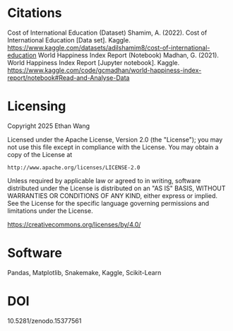 # Citations
Cost of International Education (Dataset)
Shamim, A. (2022). Cost of International Education [Data set]. Kaggle. https://www.kaggle.com/datasets/adilshamim8/cost-of-international-education
World Happiness Index Report (Notebook)
Madhan, G. (2021). World Happiness Index Report [Jupyter notebook]. Kaggle. https://www.kaggle.com/code/gcmadhan/world-happiness-index-report/notebook#Read-and-Analyse-Data
# Licensing
Copyright 2025 Ethan Wang

Licensed under the Apache License, Version 2.0 (the "License");
you may not use this file except in compliance with the License.
You may obtain a copy of the License at

    http://www.apache.org/licenses/LICENSE-2.0

Unless required by applicable law or agreed to in writing, software
distributed under the License is distributed on an "AS IS" BASIS,
WITHOUT WARRANTIES OR CONDITIONS OF ANY KIND, either express or implied.
See the License for the specific language governing permissions and
limitations under the License.

https://creativecommons.org/licenses/by/4.0/ 

# Software
Pandas, Matplotlib, Snakemake, Kaggle, Scikit-Learn

# DOI
10.5281/zenodo.15377561
